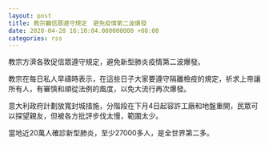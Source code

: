 ```yaml
---
layout: post
title: 教宗籲信眾遵守規定　避免疫情第二波爆發
date: 2020-04-28 16:10:04.000000000 +08:00
categories: rss
---
```


教宗方濟各敦促信眾遵守規定，避免新型肺炎疫情第二波爆發。

教宗在每日私人早禱時表示，在這些日子大家要遵守隔離檢疫的規定，祈求上帝讓所有人，有審慎和順從法例的風度，以免大流行再次爆發。

意大利政府計劃放寬封城措施，分階段在下月4日起容許工廠和地盤重開，民眾可以探望親友，但被各方批評步伐太慢，範圍太少。

當地近20萬人確診新型肺炎，至少27000多人，是全世界第二多。
